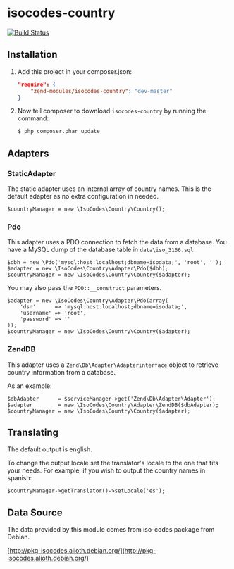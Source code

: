 # isocodes-country #
[![Build Status](https://secure.travis-ci.org/zend-modules/isocodes-country.svg?branch=master)](https://secure.travis-ci.org/zend-modules/isocodes-country)

## Installation ##

1. Add this project in your composer.json:

    ```json
    "require": {
        "zend-modules/isocodes-country": "dev-master"
    }
    ```

2. Now tell composer to download `isocodes-country` by running the command:

    ```bash
    $ php composer.phar update
    ```

## Adapters ##
### StaticAdapter ###
The static adapter uses an internal array of country names. This is the default adapter as no extra configuration in needed.

    $countryManager = new \IsoCodes\Country\Country();

### Pdo ###
This adapter uses a PDO connection to fetch the data from a database. You have a MySQL dump of the database table in `data\iso_3166.sql`

    $dbh = new \Pdo('mysql:host:localhost;dbname=isodata;', 'root', '');
    $adapter = new \IsoCodes\Country\Adapter\Pdo($dbh);
    $countryManager = new \IsoCodes\Country\Country($adapter);

You may also pass the `PDO::__construct` parameters.

    $adapter = new \IsoCodes\Country\Adapter\Pdo(array(
        'dsn'      => 'mysql:host:localhost;dbname=isodata;',
        'username' => 'root',
        'password' => ''
    ));
    $countryManager = new \IsoCodes\Country\Country($adapter);

### ZendDB ###
This adapter uses a `Zend\Db\Adapter\Adapterinterface` object to retrieve country information from a database.

As an example:

    $dbAdapter      = $serviceManager->get('Zend\Db\Adapter\Adapter');
    $adapter        = new \IsoCodes\Country\Adapter\ZendDB($dbAdapter);
    $countryManager = new \IsoCodes\Country\Country($adapter);

## Translating ##
The default output is english.

To change the output locale set the translator's locale to the one that fits your needs. For example, if you wish to output the country names in spanish:

    $countryManager->getTranslator()->setLocale('es');

## Data Source ##
The data provided by this module comes from iso-codes package from Debian.

[http://pkg-isocodes.alioth.debian.org/](http://pkg-isocodes.alioth.debian.org/)

